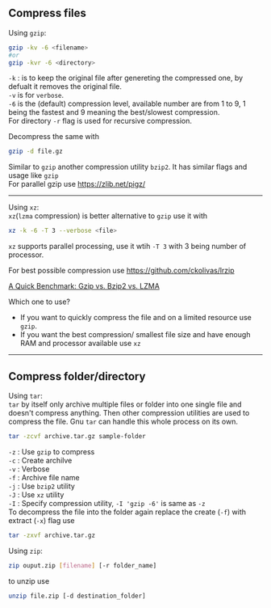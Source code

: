 ## Compress files
Using `gzip`: 

```bash
gzip -kv -6 <filename>
#or
gzip -kvr -6 <directory>
```
`-k` : is to keep the original file after genereting the compressed one, by defualt it removes the original file.   
`-v` is for `verbose`.   
`-6` is the (default) compression level, available number are from 1 to 9, 1 being the fastest and 9 meaning the best/slowest compression.   
For directory `-r` flag is used for recursive compression.  

Decompress the same with 
```bash
gzip -d file.gz
```

Similar to `gzip` another compression utility `bzip2`. It has similar flags and usage like `gzip`  
For parallel gzip use https://zlib.net/pigz/  



---
Using `xz`:  
`xz`(`lzma` compression) is better alternative to `gzip` use it with 
```bash
xz -k -6 -T 3 --verbose <file>
```
`xz` supports parallel processing, use it wtih `-T 3` with 3 being number of processor.  

For best possible compression use https://github.com/ckolivas/lrzip  

[A Quick Benchmark: Gzip vs. Bzip2 vs. LZMA](https://tukaani.org/lzma/benchmarks.html)  

Which one to use?  
* If you want to quickly compress the file and on a limited resource use `gzip`. 
* If you want the best compression/ smallest file size and have enough RAM and processor available use `xz`

---
## Compress folder/directory  
Using `tar`:   
`tar` by itself only archive multiple files or folder into one single file and doesn't compress anything. Then other compression utilities are used to compress the file. Gnu `tar` can handle this whole process on its own.
```bash
tar -zcvf archive.tar.gz sample-folder
```
`-z` : Use `gzip` to compress  
`-c` : Create archilve  
`-v` : Verbose  
`-f` : Archive file name  
`-j` : Use `bzip2` utility  
`-J` : Use `xz` utility  
`-I` : Specify compression utility, `-I 'gzip -6'` is same as `-z`  
To decompress the file into the folder again replace the create (`-f`) with extract (`-x`) flag use
```bash
tar -zxvf archive.tar.gz
```  


Using `zip`:  
```bash
zip ouput.zip [filename] [-r folder_name]
```
to unzip use  
```bash
unzip file.zip [-d destination_folder]
```
